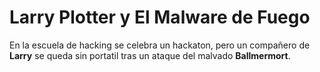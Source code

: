 # Larry Plotter y El Malware de Fuego

En la escuela de hacking se celebra un hackaton, pero un compañero de **Larry** se 
queda sin portatil tras un ataque del malvado **Ballmermort**.

